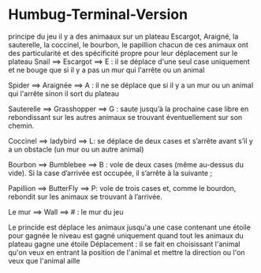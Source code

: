 # Humbug-Terminal-Version
principe du jeu il y a des animaaux sur un plateau 
Escargot, Araigné, la sauterelle, la coccinel, le bourbon, le papillion 
chacun de ces animaux ont des particularité et des spécificité propre pour leur déplacement sur le plateau 
Snail ==> Escargot ==> E : il se déplace d'une seul case uniquement et ne bouge que si il y a pas un mur qui l'arrête 
ou un animal

Spider ==> Araignée ==> A : il ne se déplace que si il y a un mur ou un animal qui l'arrête sinon il sort du plateau

Sauterelle ==> Grasshopper ==>  G : saute jusqu’à la prochaine case libre en rebondissant
sur les autres animaux se trouvant éventuellement sur son chemin.

Coccinel ==> ladybird ==> L: se déplace de deux cases et s’arrête avant s’il y a un obstacle (un mur ou un autre animal)

Bourbon ==> Bumblebee ==> B : vole de deux cases (même au-dessus du vide). Si la case d’arrivée est occupée, 
il s’arrête à la suivante ;

Papillion ==> ButterFly ==> P: vole de trois cases et, comme le bourdon, rebondit sur les animaux se trouvant à l’arrivée.

Le mur ==> Wall ==> # : le mur du jeu 

Le princide est déplace les animaux jusqu'a une case contenant une étoile pour gagnée le niveau est gagné 
uniquement quand tout les animaux du plateau gagne une étoile 
Déplacement : il se fait en choisissant l'animal qu'on veux en entrant la position de l'animal 
et mettre la direction ou l'on veux que l'animal aille 
